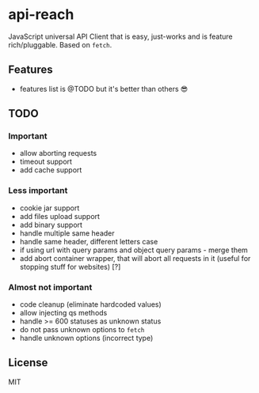 # api-reach

JavaScript universal API Client that is easy, just-works and is feature rich/pluggable. Based on `fetch`.

## Features

- features list is @TODO but it's better than others 😎

## TODO

### Important

- allow aborting requests
- timeout support
- add cache support

### Less important

- cookie jar support
- add files upload support
- add binary support
- handle multiple same header
- handle same header, different letters case
- if using url with query params and object query params - merge them
- add abort container wrapper, that will abort all requests in it (useful for stopping stuff for websites) [?]

### Almost not important

- code cleanup (eliminate hardcoded values)
- allow injecting qs methods
- handle >= 600 statuses as unknown status
- do not pass unknown options to `fetch`
- handle unknown options (incorrect type)

## License

MIT
